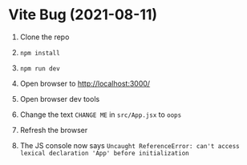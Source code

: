 # Vite Bug (2021-08-11)

1. Clone the repo

2. `npm install`

3. `npm run dev`

4. Open browser to <http://localhost:3000/>

5. Open browser dev tools

6. Change the text `CHANGE ME` in `src/App.jsx` to `oops`

7. Refresh the browser

8. The JS console now says `Uncaught ReferenceError: can't access lexical declaration 'App' before initialization`
